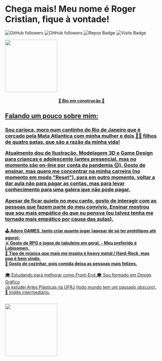 # Chega mais! Meu nome é Roger Cristian, fique à vontade!




<!--
**rogercristian/rogercristian** is a ✨ _special_ ✨ repository because its `README.md` (this file) appears on your GitHub profile.

Here are some ideas to get you started:

- 🔭 I’m currently working on ...
- 🌱 I’m currently learning ...
- 👯 I’m looking to collaborate on ...
- 🤔 I’m looking for help with ...
- 💬 Ask me about ...
- 📫 How to reach me: ...
- 😄 Pronouns: ...
- ⚡ Fun fact: ...
-->
  
![GitHub followers](https://img.shields.io/github/followers/rogercristian?style=for-the-badge)
![GitHub followers](https://img.shields.io/github/stars/rogercristian?style=for-the-badge)
![Repos Badge](https://badges.pufler.dev/repos/rogercristian?style=for-the-badge)
![Visits Badge](https://badges.pufler.dev/visits/rogercristian/rogercristian?style=for-the-badge)
  
<div style="display: inline_block">
  <a href="https://github.com/rogercristian">
  <img height="172em" src="https://github-readme-stats.vercel.app/api?username=rogercristian&show_icons=true&theme=react&include_all_commits=true&count_private=true"/>
 
</div>

<h4 align="center">
🚧 Bio em construção 🚧
  </h4>
  
  ## Falando um pouco sobre mim:  
  
<div>
 <h3> <p>
  Sou carioca, moro num cantinho do Rio de Janeiro que é cercado pela Mata Atlantica com minha mulher e dois 🐶🐶 filhos de quatro patas, que são a razão da minha vida!

  </p>
   <p>
     Atualmento dou de Ilustração, Modelagem 3D e Game Design para crianças e adolescente (antes presencial, mas no momento são on-line por conta da pandemia 😐). 
     Gosto de ensinar, mas quero me concentrar na minha carreira (no momento em modo "Reset"), para em outro momento, voltar a dar aula não para pagar as contas, mas para levar conhecimento para uma galera que não pode pagar.      
   </p>
   
   Apesar de ficar quieto no meu canto, gosto de interagir com as pessoas que fazem parte do meu convívio. Ensinar mostrou que sou mais empático do que eu pensva (ou talvez tenha me tornado mais empático por causa das aulas).
    </h3>
   
  <h4>
  🕹 Adoro GAMES, tanto criar quanto jogar (apesar de só ter protótipos até agora); <br/>
  ⚔ Gosto de RPG e jogos de tabuleiro em geral. - Meu preferido é Lobisomen. <br/>
  🎼 Tipo de música que mais me inspira é heavy metal / Hard-Rock, mas pop é bem vindo. <br/>
  🥘 Gosto de cozinhar, pois comida deixa as pessoas mais felizes. <br/>
  
  </h4>
  
 
  🎓 Estudando para melhorar como Front-End
  🎓 Sou formado em Design Gráfico  <br/>
      Já estudei Artes Plásticas na UFRJ (todo mundo tem um passado obscuro). <br/>
   👅 Inglês intermediário.
  
 
 <!--
 
✒  Sou  ilustrador [<a target="_blank"  href="https://www.behance.net/rogersoares2/">Potfólio no Behance</a>]
  
-->
  
  
  </div>
  
  ##
  
<div style="display: inline_block ; backgroud: #ccc">
  <a href="https://github.com/rogercristian"> 
  <img height="172emem" src="https://github-readme-stats.vercel.app/api/top-langs/?username=rogercristian&layout=compact&langs_count=7&theme=react"/>
</div>

  

